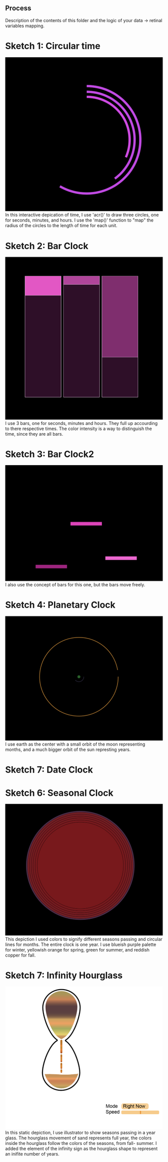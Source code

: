 ## Process

Description of the contents of this folder and the logic of your data → retinal variables mapping.
# Sketch 1: Circular time 
![Circular time](https://github.com/nourzein/dvia-2019/blob/master/1.mapping-time/process/circulartime.png)
In this interactive depication of time, I use 'acr()' to draw three circles, one for seconds, minutes, and hours. 
I use the 'map()' function to "map" the radius of the circles to the length of time for each unit.  

# Sketch 2: Bar Clock
![bar clock](https://github.com/nourzein/dvia-2019/blob/master/1.mapping-time/barclock.png)
I use 3 bars, one for seconds, minutes and hours. They full up accourding to there respective times. The color intensity is a way to distinguish the time, since they are all bars. 

# Sketch 3: Bar Clock2
![bar clock2](https://github.com/nourzein/dvia-2019/blob/master/1.mapping-time/barclock2.png)
I also use the concept of bars for this one, but the bars move freely.

# Sketch 4: Planetary Clock
![Planet Clock](https://github.com/nourzein/dvia-2019/blob/master/1.mapping-time/planetclock.png)
I use earth as the center with a small orbit of the moon representing months, and a much bigger orbit of the sun represting years.

# Sketch 7: Date Clock


# Sketch 6: Seasonal Clock
![Clock](https://github.com/nourzein/dvia-2019/blob/master/1.mapping-time/process/seasonal_clock.png)
This depiction I used colors to signify different seasons passing and circular lines for months. The entire clock is one year.
I use blueish purple palette for winter, yellowish orange for spring, green for summer, and reddish copper for fall.

# Sketch 7: Infinity Hourglass
![Infinity hourglass](https://github.com/nourzein/dvia-2019/blob/master/1.mapping-time/hourglass_seasons%2Byears.png)
In this static depiction, I use illustrator to show seasons passing in a year glass. The hourglass movement of sand represents full year, the colors inside the hourglass follow the colors of the seasons, from fall- summer. 
I added the element of the infinity sign as the hourglass shape to represent an inifite number of years.
